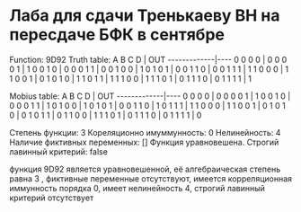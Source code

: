 # Лаба для сдачи Тренькаеву ВН на пересдаче БФК в сентябре

Function:
9D92
Truth table:
 A  B  C  D  | OUT
-------------|----
 0  0  0  0  |  0
 0  0  0  1  |  1
 0  0  1  0  |  0
 0  0  1  1  |  0
 0  1  0  0  |  1
 0  1  0  1  |  0
 0  1  1  0  |  0
 0  1  1  1  |  1
 1  0  0  0  |  1
 1  0  0  1  |  0
 1  0  1  0  |  1
 1  0  1  1  |  1
 1  1  0  0  |  1
 1  1  0  1  |  0
 1  1  1  0  |  0
 1  1  1  1  |  1

Mobius table:
 A  B  C  D  | OUT
-------------|----
 0  0  0  0  |  0
 0  0  0  1  |  1
 0  0  1  0  |  0
 0  0  1  1  |  1
 0  1  0  0  |  1
 0  1  0  1  |  0
 0  1  1  0  |  1
 0  1  1  1  |  1
 1  0  0  0  |  1
 1  0  0  1  |  0
 1  0  1  0  |  0
 1  0  1  1  |  0
 1  1  0  0  |  1
 1  1  0  1  |  0
 1  1  1  0  |  0
 1  1  1  1  |  0

Степень функции:  3
Кореляционно имуммунность:  0
Нелинейность:  4
Наличие фиктивных переменных:  []
Функция уравновешена.
Строгий лавинный критерий:  false

функция 9D92 является уравновешенной,
её алгебраическая степень равна 3 , 
фиктивные переменные отсутствуют, 
имеется корреляционная иммунность порядка 0, 
имеет нелинейность 4, 
строгий лавинный критерий отсутствует
